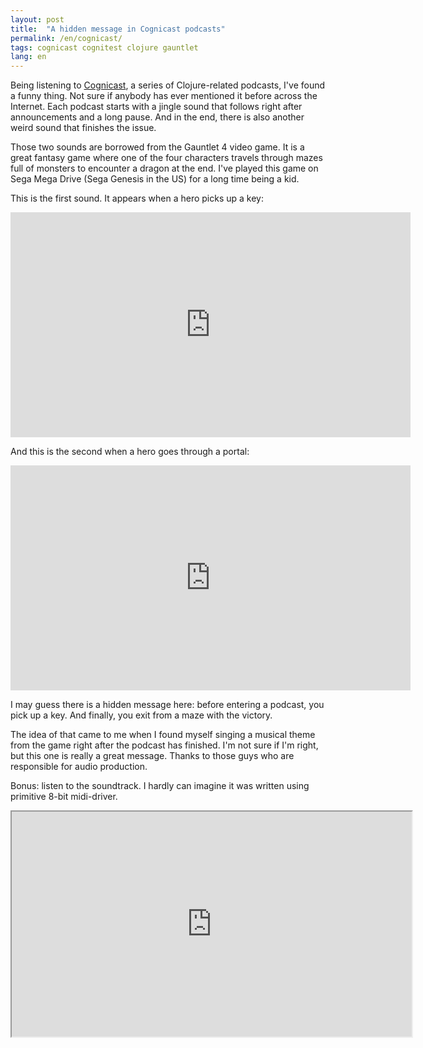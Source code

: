 ```yaml
---
layout: post
title:  "A hidden message in Cognicast podcasts"
permalink: /en/cognicast/
tags: cognicast cognitest clojure gauntlet
lang: en
---
```


[cognicast]:http://blog.cognitect.com/cognicast/

Being listening to [Cognicast][cognicast], a series of Clojure-related podcasts,
I've found a funny thing. Not sure if anybody has ever mentioned it before
across the Internet. Each podcast starts with a jingle sound that follows right
after announcements and a long pause. And in the end, there is also another
weird sound that finishes the issue.

Those two sounds are borrowed from the Gauntlet 4 video game. It is a great
fantasy game where one of the four characters travels through mazes full of
monsters to encounter a dragon at the end. I've played this game on Sega Mega
Drive (Sega Genesis in the US) for a long time being a kid.

This is the first sound. It appears when a hero picks up a key:

<iframe width="640" height="360"
src="https://www.youtube.com/embed/fLnkCAFihqA?start=64" frameborder="0"
allow="autoplay; encrypted-media" allowfullscreen></iframe>

And this is the second when a hero goes through a portal:

<iframe width="640" height="360"
src="https://www.youtube.com/embed/fLnkCAFihqA?start=93" frameborder="0"
allow="autoplay; encrypted-media" allowfullscreen></iframe>

I may guess there is a hidden message here: before entering a podcast, you pick
up a key. And finally, you exit from a maze with the victory.

The idea of that came to me when I found myself singing a musical theme from the
game right after the podcast has finished. I'm not sure if I'm right, but this
one is really a great message. Thanks to those guys who are responsible for
audio production.

Bonus: listen to the soundtrack. I hardly can imagine it was written using
primitive 8-bit midi-driver.

<iframe width="640" height="360"
src="https://www.youtube.com/embed/videoseries?list=PL532E466C1847FF92&index=9"
allow="autoplay; encrypted-media" allowfullscreen></iframe>
